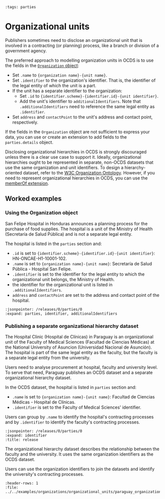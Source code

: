 ```{workedexample} Organizational units
:tags: parties
```

# Organizational units

Publishers sometimes need to disclose an organizational unit that is involved in a contracting (or planning) process, like a branch or division of a government agency.

The preferred approach to modelling organization units in OCDS is to use the fields in the [`Organization` object](../../schema/reference.md#organization):

* Set `.name` to `{organization name}-{unit name}`.
* Set `.identifier` to the organization's identifier. That is, the identifier of the legal entity of which the unit is a part.
* If the unit has a separate identifier to the organization:
  * Set `.id` to `{identifier.scheme}-{identifier.id}-{unit identifier}`.
  * Add the unit's identifier to `additionalIdentifiers`. Note that `.additionalIdentifiers` need to reference the same legal entity as `.identifier`.
* Set `address` and `contactPoint` to the unit's address and contact point, respectively.

If the fields in the `Organization` object are not sufficient to express your data, you can use or create an extension to add fields to the `parties.details` object.

Disclosing organizational hierarchies in OCDS is strongly discouraged unless there is a clear use case to support it. Ideally, organizational hierarchies ought to be represented in separate, non-OCDS datasets that use the same organization and unit identifiers. To design a hierarchy-oriented dataset, refer to the [W3C Organization Ontology](https://www.w3.org/TR/vocab-org/). However, if you need to represent organizational hierarchies in OCDS, you can use the [memberOf extension](https://github.com/open-contracting-extensions/ocds_memberOf_extension).

## Worked examples

### Using the Organization object

San Felipe Hospital in Honduras announces a planning process for the purchase of food supplies. The hospital is a unit of the Ministry of Health (Secretaría de Salud Pública) and is not a separate legal entity.

The hospital is listed in the `parties` section and:

* `.id` is set to `{identifier.scheme}-{identifier.id}-{unit identifier}`: HN-ONCAE-H1-10001-102.
* `.name` is set to `{organization name}-{unit name}`: Secretaría de Salud Pública - Hospital San Felipe.
* `.identifier` is set to the identifier for the legal entity to which the organizational unit belongs, the Ministry of Health.
* the identifier for the organizational unit is listed in `.additionalIdentifiers`.
* `address` and `contactPoint` are set to the address and contact point of the hospital.

```{jsoninclude} ../../examples/organizations/organizational_units/honduras_organization_identifier_scheme.json
:jsonpointer: /releases/0/parties/0
:expand: parties, identifier, additionalIdentifiers
```

### Publishing a separate organizational hierarchy dataset

The Hospital Clinic (Hospital de Clínicas) in Paraguay is an organizational unit of the Faculty of Medical Sciences (Facultad de Ciencias Médicas) at the National University of Asuncion (Universidad Nacional de Asunción). The hospital is part of the same legal entity as the faculty, but the faculty is a separate legal entity from the university.

Users need to analyse procurement at hospital, faculty and university level. To serve that need, Paraguay publishes an OCDS dataset and a separate organizational hierarchy dataset.

In the OCDS dataset, the hospital is listed in `parties` section and:

* `.name` is set to `{organization name}-{unit name}`: Facultad de Ciencias Médicas - Hospital de Clínicas.
* `.identifier` is set to the Faculty of Medical Sciences' identifier.

Users can group by `.name` to identify the hospital's contracting processes and by `.identifier` to identify the faculty's contracting processes.

```{jsoninclude} ../../examples/organizations/organizational_units/paraguay_organization_name.json
:jsonpointer: /releases/0/parties/0
:expand: identifier
:title: release
```

The organizational hierarchy dataset describes the relationship between the faculty and the university. It uses the same organization identifiers as the OCDS dataset.

Users can use the organization identifiers to join the datasets and identify the university's contracting processes.

```{csv-table-no-translate}
:header-rows: 1
:file: ../../examples/organizations/organizational_units/paraguay_organizations.csv
```
